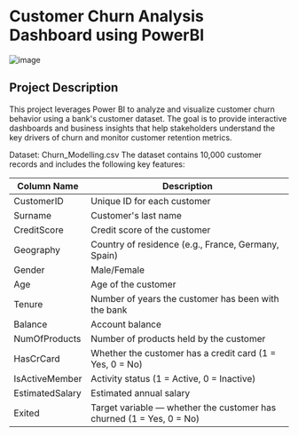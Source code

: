 # Customer Churn Analysis Dashboard using PowerBI
![image](https://github.com/user-attachments/assets/06c09a83-9834-4c53-80b3-59dcfcf5d7d1)

## Project Description
This project leverages Power BI to analyze and visualize customer churn behavior using a bank's customer dataset. The goal is to provide interactive dashboards and business insights that help stakeholders understand the key drivers of churn and monitor customer retention metrics.

Dataset: Churn_Modelling.csv
The dataset contains 10,000 customer records and includes the following key features:

| Column Name       | Description                                                                |
|-------------------|----------------------------------------------------------------------------|
| CustomerID        | Unique ID for each customer                                                |
| Surname           | Customer's last name                                                       |
| CreditScore       | Credit score of the customer                                               |
| Geography         | Country of residence (e.g., France, Germany, Spain)                        |
| Gender            | Male/Female                                                                |
| Age               | Age of the customer                                                        |
| Tenure            | Number of years the customer has been with the bank                        |
| Balance           | Account balance                                                            |
| NumOfProducts     | Number of products held by the customer                                    |
| HasCrCard         | Whether the customer has a credit card (1 = Yes, 0 = No)                   |
| IsActiveMember    | Activity status (1 = Active, 0 = Inactive)                                 |
| EstimatedSalary   | Estimated annual salary                                                    |
| Exited            | Target variable — whether the customer has churned (1 = Yes, 0 = No)       |
